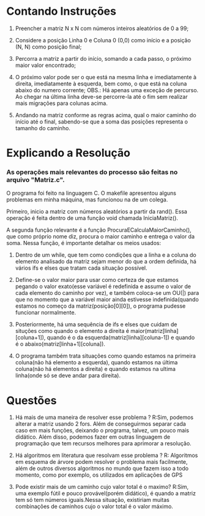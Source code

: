 # Contando Instruções

1) Preencher a matriz N x N com números inteiros aleatórios de 0 a 99;

2) Considere a posição Linha 0 e Coluna 0 (0,0) como início e a posição (N, N) como posição final;

3) Percorra a matriz a partir do início, somando a cada passo, o próximo maior valor encontrado;

4) O próximo valor pode ser o que está na mesma linha e imediatamente à direita, imediatamente à esquerda, bem como, o que está na coluna abaixo do numero corrente; OBS.: Há apenas uma exceção de percurso. Ao chegar na última linha deve-se percorre-la até o fim sem realizar mais migrações para colunas acima. 

5) Andando na matriz conforme as regras acima, qual o maior caminho do início até o final, sabendo-se que a soma das posições representa o tamanho do caminho.

# Explicando a Resolução
### As operações mais relevantes do processo são feitas no arquivo "Matriz.c".
O programa foi feito na linguagem C.
O makefile apresentou alguns problemas em minha máquina, mas funcionou na de um colega.

Primeiro, inicio a matriz com números aleatórios a partir da rand(). Essa operação é feita dentro de uma função void chamada IniciaMatriz().

A segunda função relevante é a função ProcuraECalculaMaiorCaminho(), que como próprio nome diz, procura o maior caminho e entrega o valor da soma.
Nessa função, é importante detalhar os meios usados:

1) Dentro de um while, que tem como condições que a linha e a coluna do elemento analisado da matriz sejam menor do que a ordem definida, há vários ifs e elses que tratam cada situação possível.

2) Define-se o valor maior para usar como certeza de que estamos pegando o valor exato(esse variável é redefinida e assume o valor de cada elemento do caminho por vez), e também coloca-se um OU(|) para que no momento que a variável maior ainda estivesse indefinida(quando estamos no começo da matriz(posição[0][0]), o programa pudesse funcionar normalmente.

3) Posteriormente, há uma sequência de ifs e elses que cuidam de situções como quando o elemento a direita é maior(matriz[linha][coluna+1]), quando é o da esquerda(matriz[linha][coluna-1]) e quando é o abaixo(matriz[linha+1][coluna]).

4) O programa também trata situações como quando estamos na primeira coluna(não há elemento a esquerda), quando estamos na última coluna(não há elementos a direita) e quando estamos na ultima linha(onde só se deve andar para direita).


# Questões

1) Há mais de uma maneira de resolver esse problema ?
    R:Sim, podemos alterar a matriz usando 2 fors. Além de conseguirmos separar cada caso em mais funções, deixando o programa, talvez, um pouco mais didático. Além disso, podemos fazer em outras linguagem de programação que tem recursos melhores para aprimorar a resolução.

2) Há algoritmos em literatura que resolvam esse problema ?
    R: Algoritmos em esquema de árvore podem resolver o problema mais facilmente, além de outros diversos algoritmos no mundo que fazem isso a todo momento, como por exemplo, os utilizados em aplicações de GPS

3) Pode existir mais de um caminho cujo valor total é o maximo?
    R:Sim, uma exemplo fútil e pouco provável(porém didático), é quando a matriz tem só tem números iguais.Nessa situação, existiriam muitas combinações de caminhos cujo o valor total é o valor máximo.
